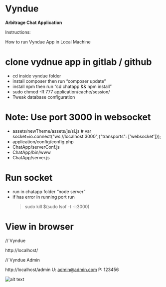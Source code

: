 # Vyndue
**Arbitrage Chat Application**

Instructions: 

How to run Vyndue App in Local Machine 

# clone vydnue app in gitlab / github 
 - cd inside vyndue folder
 - install composer then run “composer update”
 - install npm then run “cd chatapp && npm install”
 - sudo chmod -R 777 application/cache/session/
 - Tweak database configuration

# Note: Use port 3000 in websocket 
 - assets/newTheme/assets/js/si.js # var socket=io.connect("ws://localhost:3000",{"transports": ['websocket']});
 - application/config/config.php
 - ChatApp/serverConf.js
 - ChatApp/bin/www
 - ChatApp/server.js

# Run socket
 - run in chatapp folder “node server”
 - if has error in running port run
   > sudo kill $(sudo lsof -t -i:3000)

# View in browser 

// Vyndue 

http://localhost/

// Vyndue Admin

http://localhost/admin
U: admin@admin.com 
P: 123456


![alt text][logo]

[logo]: https://media.giphy.com/media/amrNGnZUeWhZC/giphy.gif
